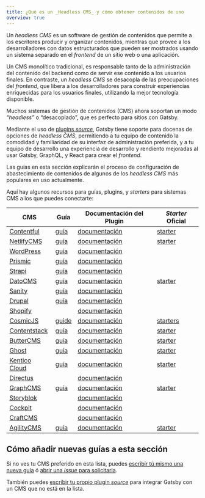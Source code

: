 ```yaml
---
title: ¿Qué es un _Headless CMS_ y cómo obtener contenidos de uno
overview: true
---
```


Un _headless CMS_ es un software de gestión de contenidos que permite a los escritores producir y organizar contenidos, mientras que provee a los desarrolladores con datos estructurados que pueden ser mostrados usando un sistema separado en el _frontend_ de un sitio web o una aplicación.

Un CMS monolítico tradicional, es responsable tanto de la administración del contenido del backend como de servir ese contenido a los usuarios finales. En contraste, un _headless CMS_ se desacopla de las preocupaciones del _frontend_, que libera a los desarrolladores para construir experiencias enriquecidas para los usuarios finales, utilizando la mejor tecnología disponible.

Muchos sistemas de gestión de contenidos (CMS) ahora soportan un modo _“headless”_ o “desacoplado”, que es perfecto para sitios con Gatsby.

Mediante el uso de [plugins _source_](/plugins/?=source), Gatsby tiene soporte para docenas de opciones de _headless CMS_, permitiendo a tu equipo de contenido la comodidad y familiaridad de su interfaz de administración preferida, y a tu equipo de desarrollo una experiencia de desarrollo y rendiento mejoradas al usar Gatsby, GraphQL, y React para crear el _frontend_.

Las guías en esta sección explicarán el proceso de configuración de abastecimiento de contenidos de algunos de los _headless CMS_ más populares en uso actualmente.

<GuideList slug={props.slug} />

<!--
  El orden en esta sección se realiza mediante las descargas de plugins de Gatsby (/plugins/?=gatsby-source-) y el tamaño/adopción del proveedor del CMS.
-->

Aquí hay algunos recursos para guías, plugins, y _starters_ para sistemas CMS a los que puedes conectarte:

| CMS                                           | Guía                                                                             | Documentación del Plugin                                      | _Starter_ Oficial                                                   |
| --------------------------------------------- | -------------------------------------------------------------------------------- | ------------------------------------------------------------- | ------------------------------------------------------------------- |
| [Contentful](https://www.contentful.com/)     | [guía](/docs/sourcing-from-contentful/)                                          | [documentación](/packages/gatsby-source-contentful)           | [starter](/starters/contentful-userland/gatsby-contentful-starter/) |
| [NetlifyCMS](https://www.netlifycms.org/)     | [guía](/docs/sourcing-from-netlify-cms/)                                         | [documentación](/packages/gatsby-plugin-netlify-cms)          | [starter](/starters/netlify-templates/gatsby-starter-netlify-cms/)  |
| [WordPress](https://www.wordpress.com/)       | [guía](/docs/sourcing-from-wordpress/)                                           | [documentación](/packages/gatsby-source-wordpress)            |                                                                     |
| [Prismic](https://www.prismic.io/)            | [guía](/docs/sourcing-from-prismic/)                                             | [documentación](/packages/gatsby-source-prismic)              |                                                                     |
| [Strapi](https://strapi.io/)                  | [guía](/blog/2018-1-18-strapi-and-gatsby/)                                       | [documentación](/packages/gatsby-source-strapi)               |
| [DatoCMS](https://www.datocms.com/)           | [guía](https://www.gatsbyjs.com/guides/datocms/)                                 | [documentación](/packages/gatsby-source-datocms)              | [starter](/starters/datocms/gatsby-portfolio/)                      |
| [Sanity](https://www.sanity.io/)              | [guía](/docs/sourcing-from-sanity)                                               | [documentación](/packages/gatsby-source-sanity/)              |
| [Drupal](https://www.drupal.com/)             | [guía](/docs/sourcing-from-drupal/)                                              | [documentación](/packages/gatsby-source-drupal)               |                                                                     |
| [Shopify](https://www.shopify.com/)           |                                                                                  | [documentación](/packages/gatsby-source-shopify)              |                                                                     |
| [CosmicJS](https://cosmicjs.com/)             | [guide](/blog/2018-06-07-build-a-gatsby-blog-using-the-cosmic-js-source-plugin/) | [documentación](/packages/gatsby-source-cosmicjs)             | [starters](/starters/?s=cosmicjs&v=2)                               |
| [Contentstack](https://www.contentstack.com/) | [guía](/docs/sourcing-from-contentstack)                                         | [documentación](/packages/gatsby-source-contentstack)         | [starter](/starters/contentstack/gatsby-starter-contentstack/)      |
| [ButterCMS](https://buttercms.com/)           | [guía](/docs/sourcing-from-buttercms/)                                           | [documentación](/packages/gatsby-source-buttercms)            | [starter](/starters/ButterCMS/gatsby-starter-buttercms/)            |
| [Ghost](https://ghost.org/)                   | [guía](/docs/sourcing-from-ghost/)                                               | [documentación](/packages/gatsby-source-ghost/)               | [starter](/starters/TryGhost/gatsby-starter-ghost/)                 |
| [Kentico Cloud](https://kenticocloud.com/)    | [guía](/docs/sourcing-from-kentico-cloud)                                        | [documentación](/packages/gatsby-source-kentico-cloud)        | [starter](/starters/Kentico/gatsby-starter-kentico-cloud/)          |
| [Directus](https://directus.io/)              |                                                                                  | [documentación](/packages/gatsby-source-directus)             |
| [GraphCMS](https://graphcms.com/)             | [guía](/docs/sourcing-from-graphcms)                                             | [documentación](/packages/gatsby-source-graphql)              | [starter](/starters/GraphCMS/gatsby-graphcms-tailwindcss-example/)  |
| [Storyblok](https://www.storyblok.com/)       |                                                                                  | [documentación](/packages/gatsby-source-storyblok)            |
| [Cockpit](https://getcockpit.com/)            |                                                                                  | [documentación](/packages/gatsby-plugin-cockpit)              |
| [CraftCMS](https://craftcms.com/)             |                                                                                  | [documentación](/packages/gatsby-source-craftcms)             |
| [AgilityCMS](https://agilitycms.com/)         | [guía](/docs/sourcing-from-agilitycms/)                                          | [documentación](/packages/@agility/gatsby-source-agilitycms/) | [starter](/starters/agility/agility-gatsby-starter/)                |

## Cómo añadir nuevas guías a esta sección

Si no ves tu CMS preferido en esta lista, puedes [escribir tú mismo una nueva guía](/contributing/how-to-contribute/) ó [abrir una _issue_ para solicitarla](https://github.com/gatsbyjs/gatsby/issues/new/choose).

También puedes [escribir tu propio plugin _source_](/docs/creating-a-source-plugin/) para integrar Gatsby con un CMS que no está en la lista.
